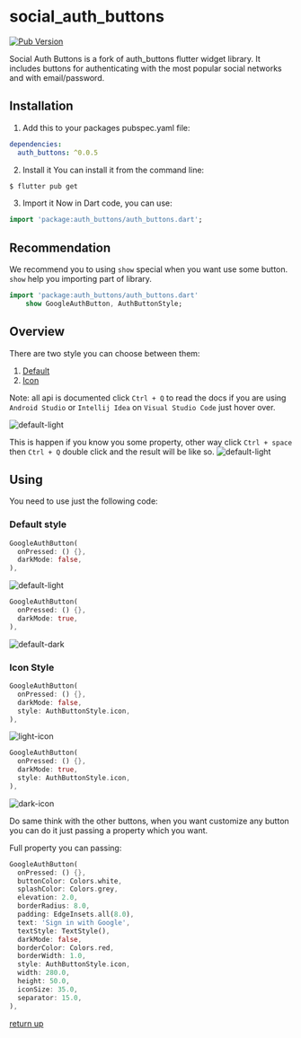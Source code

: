 # social_auth_buttons
[![Pub Version](https://img.shields.io/pub/v/auth_buttons?color=blue&logo=dart)](https://pub.dev/packages/auth_buttons)

Social Auth Buttons is a fork of auth_buttons flutter widget library. It includes buttons for authenticating with the most popular social networks and with email/password.

## Installation
1) Add this to your packages pubspec.yaml file:
```yaml
dependencies:
  auth_buttons: ^0.0.5
```
2) Install it 
You can install it from the command line:
```bash
$ flutter pub get
```
3) Import it 
Now in Dart code, you can use:
```dart
import 'package:auth_buttons/auth_buttons.dart';
```

## Recommendation

We recommend you to using `show` special when you want use some button.
`show` help you importing part of library.

```dart
import 'package:auth_buttons/auth_buttons.dart'
    show GoogleAuthButton, AuthButtonStyle;
```

## Overview

There are two style you can choose between them:
1. [Default](#default-style)
1. [Icon](#icon-style)

Note: all api is documented click `Ctrl + Q` to read the docs if you are using `Android Studio`
or `Intellij Idea` on `Visual Studio Code` just hover over.

![default-light](./doc/readme_assets/api-docs-example-1.png)

This is happen if you know you some property, other way click `Ctrl + space` then `Ctrl + Q`
double click and the result will be like so.
![default-light](./doc/readme_assets/api-docs-example-2.png)


## Using
 
You need to use just the following code: 

### Default style

```dart
GoogleAuthButton(
  onPressed: () {},
  darkMode: false,
),
```
![default-light](./doc/readme_assets/full-button-light.png)

```dart
GoogleAuthButton(
  onPressed: () {},
  darkMode: true,
),
```
![default-dark](./doc/readme_assets/full-button-dark.png)


### Icon Style
```dart
GoogleAuthButton(
  onPressed: () {},
  darkMode: false,
  style: AuthButtonStyle.icon,
),
```
![light-icon](./doc/readme_assets/icon-button-light.png)

```dart
GoogleAuthButton(
  onPressed: () {},
  darkMode: true,
  style: AuthButtonStyle.icon,
),
```
![dark-icon](./doc/readme_assets/icon-button-dark.png)


Do same think with the other buttons, when you want customize any button 
you can do it just passing a property which you want.

Full property you can passing:

```dart
GoogleAuthButton(
  onPressed: () {},
  buttonColor: Colors.white,
  splashColor: Colors.grey,
  elevation: 2.0,
  borderRadius: 8.0,
  padding: EdgeInsets.all(8.0),
  text: 'Sign in with Google',
  textStyle: TextStyle(),
  darkMode: false,
  borderColor: Colors.red,
  borderWidth: 1.0,
  style: AuthButtonStyle.icon,
  width: 280.0,
  height: 50.0,
  iconSize: 35.0,
  separator: 15.0,
),
```

[return up](#auth_buttons)
